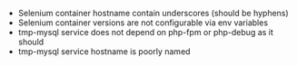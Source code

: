 * Selenium container hostname contain underscores (should be hyphens)
* Selenium container versions are not configurable via env variables
* tmp-mysql service does not depend on php-fpm or php-debug as it should
* tmp-mysql service hostname is poorly named
